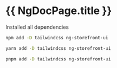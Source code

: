 # {{ NgDocPage.title }}

Installed all dependencies

```sh group="install" name="npm"
npm add -D tailwindcss ng-storefront-ui
```

```sh group="install" name="yarn"
yarn add -D tailwindcss ng-storefront-ui
```

```sh group="install" name="pnpm"
pnpm add -D tailwindcss ng-storefront-ui
```

